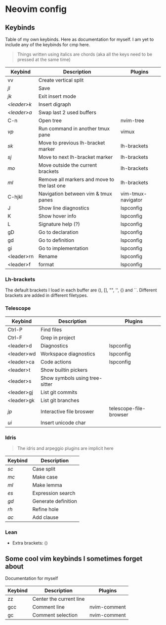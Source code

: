 # Neovim config

## Keybinds

Table of my own keybinds. Here as documentation for myself. I am yet to include any of the keybinds for cmp here.

> Things written using italics are chords
> (aka all the keys need to be pressed at the same time)

| Keybind      | Description                                 | Plugins            |
| ------------ | ------------------------------------------- | ------------------ |
| vv           | Create vertical split                       |                    |
| _jl_         | Save                                        |                    |
| _jk_         | Exit insert mode                            |                    |
| _\<leader>k_ | Insert digraph                              |                    |
| _\<leader>a_ | Swap last 2 used buffers                    |                    |
| C-n          | Open tree                                   | nvim-tree          |
| _vp_         | Run command in another tmux pane            | vimux              |
| _sk_         | Move to previous lh-bracket marker          | lh-brackets        |
| _sj_         | Move to next lh-bracket marker              | lh-brackets        |
| _mo_         | Move outside the current brackets           | lh-brackets        |
| _ml_         | Remove all markers and move to the last one | lh-brackets        |
| C-hjkl       | Navigation between vim & tmux panes         | vim-tmux-navigator |
| J            | Show line diagnostics                       | lspconfig          |
| K            | Show hover info                             | lspconfig          |
| L            | Signature help (?)                          | lspconfig          |
| gD           | Go to declaration                           | lspconfig          |
| gd           | Go to definition                            | lspconfig          |
| gi           | Go to implementation                        | lspconfig          |
| \<leader>rn  | Rename                                      | lspconfig          |
| \<leader>f   | format                                      | lspconfig          |

### Lh-brackets

The default brackets I load in each buffer are (), [], "", '', {} and \`\`. Different brackets are added in different filetypes.

### Telescope

| Keybind     | Description                    | Plugins                |
| ----------- | ------------------------------ | ---------------------- |
| Ctrl-P      | Find files                     |                        |
| Ctrl-F      | Grep in project                |                        |
| \<leader>d  | Diagnostics                    | lspconfig              |
| \<leader>wd | Workspace diagnostics          | lspconfig              |
| \<leader>ca | Code actions                   | lspconfig              |
| \<leader>t  | Show builtin pickers           |                        |
| \<leader>s  | Show symbols using tree-sitter |                        |
| \<leader>gj | List git commits               |                        |
| \<leader>gk | List git branches              |                        |
| _jp_        | Interactive file broswer       | telescope-file-browser |
| _ui_        | Insert unicode char            |                        |

### Idris

> The idris and arpeggio plugins are implicit here

| Keybind | Description         |
| ------- | ------------------- |
| _sc_    | Case split          |
| _mc_    | Make case           |
| _ml_    | Make lemma          |
| _es_    | Expression search   |
| _gd_    | Generate definition |
| _rh_    | Refine hole         |
| _ac_    | Add clause          |

### Lean

- Extra brackets: ⟨⟩

## Some cool vim keybinds I sometimes forget about

Documentation for myself

| Keybind | Description             | Plugins      |
| ------- | ----------------------- | ------------ |
| zz      | Center the current line |              |
| gcc     | Comment line            | nvim-comment |
| gc      | Comment selection       | nvim-comment |
